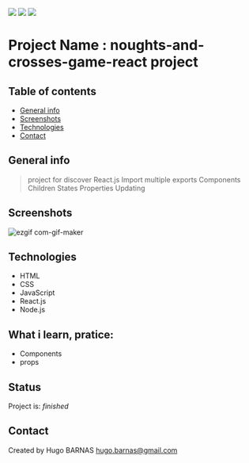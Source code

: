 ![](https://img.shields.io/badge/React-lightgrey?logo=React&color=blue)
![](https://img.shields.io/badge/JavaScript-inactive?logo=JavaScript)
![](https://img.shields.io/badge/Node.js-inactive?logo=Node.js&color=brightgreen)

#  Project Name : noughts-and-crosses-game-react project

## Table of contents
* [General info](#general-info)
* [Screenshots](#screenshots)
* [Technologies](#technologies)
* [Contact](#contact)

## General info
> project for discover React.js
> Import multiple exports
> Components
> Children
> States
> Properties
> Updating

## Screenshots

![ezgif com-gif-maker](https://user-images.githubusercontent.com/57058997/95174391-4782d480-07ba-11eb-9c9e-acf3315ebf30.gif)


## Technologies
* HTML
* CSS
* JavaScript
* React.js
* Node.js



## What i learn, pratice: 
<ul>
 <li>Components
 <li>props
</ul>
 
 
## Status
Project is:  _finished_


## Contact
Created by Hugo BARNAS
hugo.barnas@gmail.com

